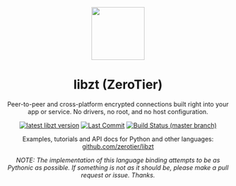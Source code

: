 <div align="center">

<img width=120px src=https://github.com/zerotier/ZeroTierOne/raw/master/artwork/ZeroTierIcon512x512.png></img>

<h1>libzt (ZeroTier)</h1>
Peer-to-peer and cross-platform encrypted connections built right into your app or service. No drivers, no root, and no host configuration.

<a href="https://github.com/zerotier/libzt/"><img alt="latest libzt version" src="https://img.shields.io/github/v/tag/zerotier/libzt?label=latest version"/></a>
<a href="https://github.com/zerotier/libzt/commits/master"><img alt="Last Commit" src="https://img.shields.io/github/last-commit/zerotier/libzt"/></a>
<a href="https://github.com/zerotier/libzt/actions"><img alt="Build Status (master branch)" src="https://img.shields.io/github/workflow/status/zerotier/libzt/CMake/master"/></a>
</div>

<div align="center"> 

Examples, tutorials and API docs for Python and other languages: [github.com/zerotier/libzt](https://www.github.com/zerotier/libzt)

*NOTE: The implementation of this language binding attempts to be as Pythonic as possible. If something is not as it should be, please make a pull request or issue. Thanks.*

